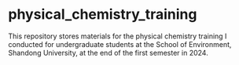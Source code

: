 # physical_chemistry_training
This repository stores materials for the physical chemistry training I conducted for undergraduate students at the School of Environment, Shandong University, at the end of the first semester in 2024.
